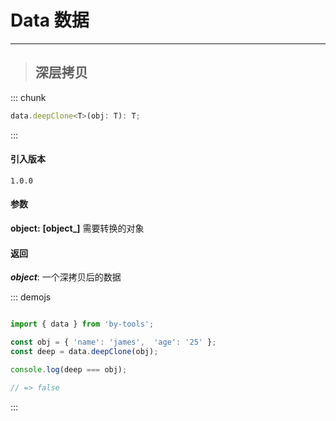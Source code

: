 # Data 数据
----

> ## 深层拷贝

::: chunk
``` js
data.deepClone<T>(obj: T): T;
```
:::

#### 引入版本

 `1.0.0`
 
#### 参数

**object:** **[object_]** 需要转换的对象

#### 返回

 **_object_**: 一个深拷贝后的数据

 
::: demojs
``` js

import { data } from 'by-tools';

const obj = { 'name': 'james',  'age': '25' };
const deep = data.deepClone(obj);

console.log(deep === obj);

// => false

```
:::
